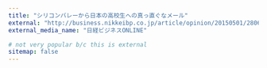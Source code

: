 ```yaml
---
title: "シリコンバレーから日本の高校生への真っ直ぐなメール"
external: "http://business.nikkeibp.co.jp/article/opinion/20150501/280672/"
external_media_name: "日経ビジネスONLINE"

# not very popular b/c this is external
sitemap: false
---
```


